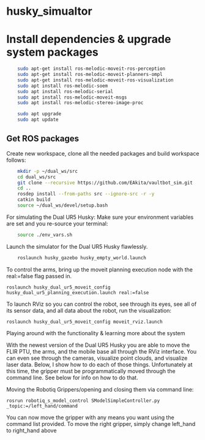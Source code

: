 husky_simualtor
==============

# Install dependencies & upgrade system packages
```bash
    sudo apt-get install ros-melodic-moveit-ros-perception
    sudo apt-get install ros-melodic-moveit-planners-ompl
    sudo apt-get install ros-melodic-moveit-ros-visualization
    sudo apt install ros-melodic-soem
    sudo apt install ros-melodic-serial
    sudo apt install ros-melodic-moveit-msgs
    sudo apt install ros-melodic-stereo-image-proc

    sudo apt upgrade
    sudo apt update
```

## Get ROS packages
Create new workspace, clone all the needed packages and build workspace follows:

```bash
    mkdir -p ~/dual_ws/src
    cd dual_ws/src
    git clone --recursive https://github.com/EAkita/vaultbot_sim.git
    cd ..
    rosdep install --from-paths src --ignore-src -r -y
    catkin build
    source ~/dual_ws/devel/setup.bash
```

For simulating the Dual UR5 Husky:
Make sure your environment variables are set and you re-source your terminal:
```bash
    source ./env_vars.sh 
```

Launch the simulator for the Dual UR5 Husky flawlessly.
```bash
    roslaunch husky_gazebo husky_empty_world.launch 
```

To control the arms, bring up the moveit planning execution node with the real:=false flag passed in. 

    roslaunch husky_dual_ur5_moveit_config husky_dual_ur5_planning_execution.launch real:=false

To launch RViz so you can control the robot, see through its eyes, see all of its sensor data, and all data about the robot, run the visualization: 

    roslaunch husky_dual_ur5_moveit_config moveit_rviz.launch 

Playing around with the functionality & learning more about the system

With the newest version of the Dual UR5 Husky you are able to move the FLIR PTU, the arms, and the mobile base all through the RViz interface. You can even see through the cameras, visualize point clouds, and visualize laser data. Below, I show how to do each of those things. Unfortunately at this time, the gripper must be programmatically moved through the command line. See
below for info on how to do that.

Moving the Robotiq Grippers/opening and closing them via command line:

    rosrun robotiq_s_model_control SModelSimpleController.py _topic:=/left_hand/command

You can now move the gripper with any means you want using the command list provided. To move the right gripper, simply change left_hand to right_hand above

